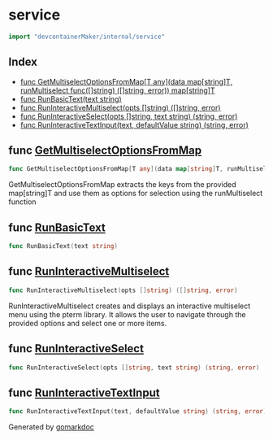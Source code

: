 <!-- gomarkdoc:embed:start -->

<!-- Code generated by gomarkdoc. DO NOT EDIT -->

# service

```go
import "devcontainerMaker/internal/service"
```

## Index

- [func GetMultiselectOptionsFromMap\[T any\]\(data map\[string\]T, runMultiselect func\(\[\]string\) \(\[\]string, error\)\) map\[string\]T](<#GetMultiselectOptionsFromMap>)
- [func RunBasicText\(text string\)](<#RunBasicText>)
- [func RunInteractiveMultiselect\(opts \[\]string\) \(\[\]string, error\)](<#RunInteractiveMultiselect>)
- [func RunInteractiveSelect\(opts \[\]string, text string\) \(string, error\)](<#RunInteractiveSelect>)
- [func RunInteractiveTextInput\(text, defaultValue string\) \(string, error\)](<#RunInteractiveTextInput>)


<a name="GetMultiselectOptionsFromMap"></a>
## func [GetMultiselectOptionsFromMap](<https://github.com/lucasassuncao/devcontainerMaker/blob/main/internal/service/service.go#L54>)

```go
func GetMultiselectOptionsFromMap[T any](data map[string]T, runMultiselect func([]string) ([]string, error)) map[string]T
```

GetMultiselectOptionsFromMap extracts the keys from the provided map\[string\]T and use them as options for selection using the runMultiselect function

<a name="RunBasicText"></a>
## func [RunBasicText](<https://github.com/lucasassuncao/devcontainerMaker/blob/main/internal/service/service.go#L8>)

```go
func RunBasicText(text string)
```



<a name="RunInteractiveMultiselect"></a>
## func [RunInteractiveMultiselect](<https://github.com/lucasassuncao/devcontainerMaker/blob/main/internal/service/service.go#L31>)

```go
func RunInteractiveMultiselect(opts []string) ([]string, error)
```

RunInteractiveMultiselect creates and displays an interactive multiselect menu using the pterm library. It allows the user to navigate through the provided options and select one or more items.

<a name="RunInteractiveSelect"></a>
## func [RunInteractiveSelect](<https://github.com/lucasassuncao/devcontainerMaker/blob/main/internal/service/service.go#L20>)

```go
func RunInteractiveSelect(opts []string, text string) (string, error)
```



<a name="RunInteractiveTextInput"></a>
## func [RunInteractiveTextInput](<https://github.com/lucasassuncao/devcontainerMaker/blob/main/internal/service/service.go#L12>)

```go
func RunInteractiveTextInput(text, defaultValue string) (string, error)
```



Generated by [gomarkdoc](<https://github.com/princjef/gomarkdoc>)


<!-- gomarkdoc:embed:end -->